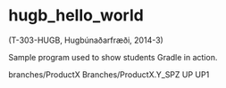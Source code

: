 hugb_hello_world
================
(T-303-HUGB, Hugbúnaðarfræði, 2014-3)

Sample program used to show students Gradle in action.

branches/ProductX Branches/ProductX.Y_SPZ
UP
UP1
